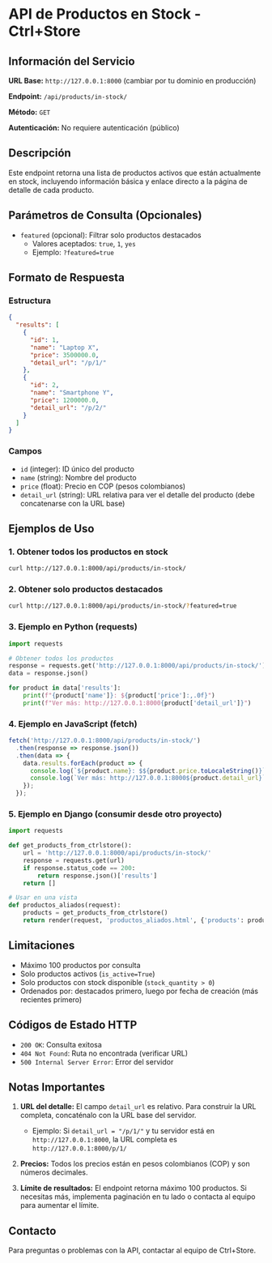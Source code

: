 # API de Productos en Stock - Ctrl+Store

## Información del Servicio

**URL Base:** `http://127.0.0.1:8000` (cambiar por tu dominio en producción)

**Endpoint:** `/api/products/in-stock/`

**Método:** `GET`

**Autenticación:** No requiere autenticación (público)

## Descripción

Este endpoint retorna una lista de productos activos que están actualmente en stock, incluyendo información básica y enlace directo a la página de detalle de cada producto.

## Parámetros de Consulta (Opcionales)

- `featured` (opcional): Filtrar solo productos destacados
  - Valores aceptados: `true`, `1`, `yes`
  - Ejemplo: `?featured=true`

## Formato de Respuesta

### Estructura

```json
{
  "results": [
    {
      "id": 1,
      "name": "Laptop X",
      "price": 3500000.0,
      "detail_url": "/p/1/"
    },
    {
      "id": 2,
      "name": "Smartphone Y",
      "price": 1200000.0,
      "detail_url": "/p/2/"
    }
  ]
}
```

### Campos

- `id` (integer): ID único del producto
- `name` (string): Nombre del producto
- `price` (float): Precio en COP (pesos colombianos)
- `detail_url` (string): URL relativa para ver el detalle del producto (debe concatenarse con la URL base)

## Ejemplos de Uso

### 1. Obtener todos los productos en stock

```bash
curl http://127.0.0.1:8000/api/products/in-stock/
```

### 2. Obtener solo productos destacados

```bash
curl http://127.0.0.1:8000/api/products/in-stock/?featured=true
```

### 3. Ejemplo en Python (requests)

```python
import requests

# Obtener todos los productos
response = requests.get('http://127.0.0.1:8000/api/products/in-stock/')
data = response.json()

for product in data['results']:
    print(f"{product['name']}: ${product['price']:,.0f}")
    print(f"Ver más: http://127.0.0.1:8000{product['detail_url']}")
```

### 4. Ejemplo en JavaScript (fetch)

```javascript
fetch('http://127.0.0.1:8000/api/products/in-stock/')
  .then(response => response.json())
  .then(data => {
    data.results.forEach(product => {
      console.log(`${product.name}: $${product.price.toLocaleString()}`);
      console.log(`Ver más: http://127.0.0.1:8000${product.detail_url}`);
    });
  });
```

### 5. Ejemplo en Django (consumir desde otro proyecto)

```python
import requests

def get_products_from_ctrlstore():
    url = 'http://127.0.0.1:8000/api/products/in-stock/'
    response = requests.get(url)
    if response.status_code == 200:
        return response.json()['results']
    return []

# Usar en una vista
def productos_aliados(request):
    products = get_products_from_ctrlstore()
    return render(request, 'productos_aliados.html', {'products': products})
```

## Limitaciones

- Máximo 100 productos por consulta
- Solo productos activos (`is_active=True`)
- Solo productos con stock disponible (`stock_quantity > 0`)
- Ordenados por: destacados primero, luego por fecha de creación (más recientes primero)

## Códigos de Estado HTTP

- `200 OK`: Consulta exitosa
- `404 Not Found`: Ruta no encontrada (verificar URL)
- `500 Internal Server Error`: Error del servidor

## Notas Importantes

1. **URL del detalle:** El campo `detail_url` es relativo. Para construir la URL completa, concaténalo con la URL base del servidor.
   - Ejemplo: Si `detail_url = "/p/1/"` y tu servidor está en `http://127.0.0.1:8000`, la URL completa es `http://127.0.0.1:8000/p/1/`

2. **Precios:** Todos los precios están en pesos colombianos (COP) y son números decimales.

3. **Límite de resultados:** El endpoint retorna máximo 100 productos. Si necesitas más, implementa paginación en tu lado o contacta al equipo para aumentar el límite.

## Contacto

Para preguntas o problemas con la API, contactar al equipo de Ctrl+Store.

